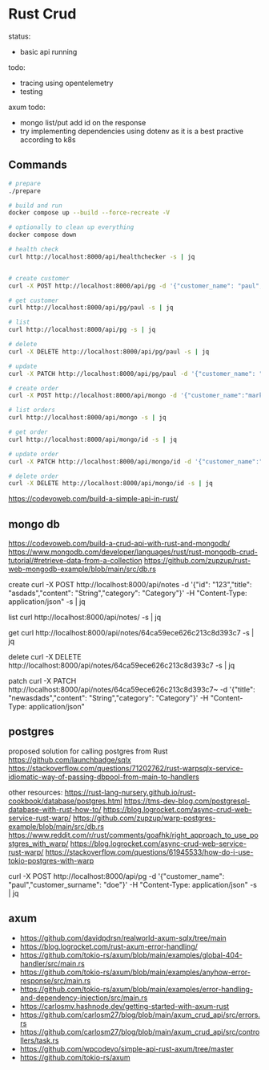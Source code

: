# Rust Crud

status: 

- basic api running

todo:

- tracing using opentelemetry
- testing

axum todo:
- mongo list/put add id on the response
- try implementing dependencies using dotenv as it is a best practive according to k8s


## Commands

``` bash
# prepare
./prepare

# build and run
docker compose up --build --force-recreate -V

# optionally to clean up everything
docker compose down

# health check
curl http://localhost:8000/api/healthchecker -s | jq


# create customer
curl -X POST http://localhost:8000/api/pg -d '{"customer_name": "paul","customer_surname": "doe"}' -H "Content-Type: application/json" -s | jq

# get customer
curl http://localhost:8000/api/pg/paul -s | jq

# list 
curl http://localhost:8000/api/pg -s | jq

# delete 
curl -X DELETE http://localhost:8000/api/pg/paul -s | jq

# update
curl -X PATCH http://localhost:8000/api/pg/paul -d '{"customer_name": "mark","customer_surname": "green"}' -H "Content-Type: application/json" -s | jq

# create order
curl -X POST http://localhost:8000/api/mongo -d '{"customer_name":"mark", "product_name":"apple"}' -H "Content-Type: application/json" -s | jq

# list orders
curl http://localhost:8000/api/mongo -s | jq

# get order
curl http://localhost:8000/api/mongo/id -s | jq

# update order
curl -X PATCH http://localhost:8000/api/mongo/id -d '{"customer_name":"paul", "product_name":"banana"}' -H "Content-Type: application/json" -s | jq

# delete order
curl -X DELETE http://localhost:8000/api/mongo/id -s | jq

```


https://codevoweb.com/build-a-simple-api-in-rust/

## mongo db
https://codevoweb.com/build-a-crud-api-with-rust-and-mongodb/
https://www.mongodb.com/developer/languages/rust/rust-mongodb-crud-tutorial/#retrieve-data-from-a-collection
https://github.com/zupzup/rust-web-mongodb-example/blob/main/src/db.rs

create
curl -X POST http://localhost:8000/api/notes -d '{"id": "123","title": "asdads","content": "String","category": "Category"}' -H "Content-Type: application/json" -s | jq

list
curl http://localhost:8000/api/notes/ -s | jq

get
curl http://localhost:8000/api/notes/64ca59ece626c213c8d393c7 -s | jq

delete
curl -X DELETE http://localhost:8000/api/notes/64ca59ece626c213c8d393c7 -s | jq

patch
curl -X PATCH http://localhost:8000/api/notes/64ca59ece626c213c8d393c7~ -d '{"title": "newasdads","content": "String","category": "Category"}' -H "Content-Type: application/json"

## postgres 
proposed solution for calling postgres from Rust
https://github.com/launchbadge/sqlx
https://stackoverflow.com/questions/71202762/rust-warpsqlx-service-idiomatic-way-of-passing-dbpool-from-main-to-handlers

other resources:
https://rust-lang-nursery.github.io/rust-cookbook/database/postgres.html
https://tms-dev-blog.com/postgresql-database-with-rust-how-to/
https://blog.logrocket.com/async-crud-web-service-rust-warp/
https://github.com/zupzup/warp-postgres-example/blob/main/src/db.rs
https://www.reddit.com/r/rust/comments/goafhk/right_approach_to_use_postgres_with_warp/
https://blog.logrocket.com/async-crud-web-service-rust-warp/
https://stackoverflow.com/questions/61945533/how-do-i-use-tokio-postgres-with-warp

curl -X POST http://localhost:8000/api/pg -d '{"customer_name": "paul","customer_surname": "doe"}' -H "Content-Type: application/json" -s | jq


## axum
- https://github.com/davidpdrsn/realworld-axum-sqlx/tree/main
- https://blog.logrocket.com/rust-axum-error-handling/
- https://github.com/tokio-rs/axum/blob/main/examples/global-404-handler/src/main.rs
- https://github.com/tokio-rs/axum/blob/main/examples/anyhow-error-response/src/main.rs
- https://github.com/tokio-rs/axum/blob/main/examples/error-handling-and-dependency-injection/src/main.rs
- https://carlosmv.hashnode.dev/getting-started-with-axum-rust
- https://github.com/carlosm27/blog/blob/main/axum_crud_api/src/errors.rs
- https://github.com/carlosm27/blog/blob/main/axum_crud_api/src/controllers/task.rs
- https://github.com/wpcodevo/simple-api-rust-axum/tree/master
- https://github.com/tokio-rs/axum